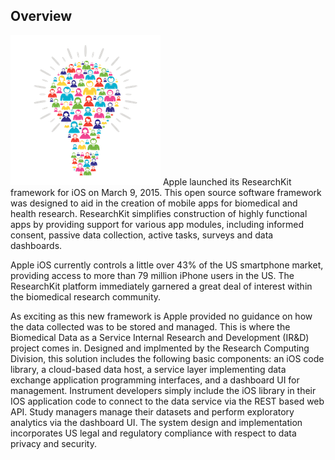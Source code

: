 
## Overview

![research](images/research.png )
Apple launched its ResearchKit framework for iOS on March 9, 2015. This open source software framework was designed to aid in the creation of mobile apps for biomedical and health research. ResearchKit simplifies construction of highly functional apps by providing support for various app modules, including informed consent, passive data collection, active tasks, surveys and data dashboards. 

Apple iOS currently controls a little over 43% of the US smartphone market, providing access to more than 79 million iPhone users in the US. The ResearchKit platform immediately garnered a great deal of interest within the biomedical research community.   
 
As exciting as this new framework is Apple provided no guidance on how the data collected was to be stored and managed.  This is where the Biomedical Data as a Service Internal Research and Development (IR&D) project comes in.  Designed and implmented by the Research Computing Division, this solution includes the following basic components: an iOS code library, a cloud-based data host, a service layer implementing data exchange application programming interfaces, and a dashboard UI for management.  Instrument developers simply include the iOS library in their IOS application code to connect to the data service via the REST based web API.  Study managers manage their datasets and perform exploratory analytics via the dashboard UI. The system design and implementation incorporates US legal and regulatory compliance with respect to data privacy and security. 




